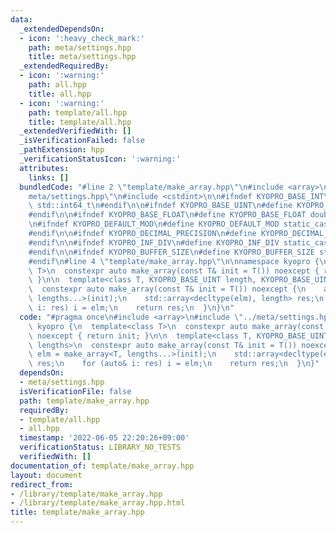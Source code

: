 ```yaml
---
data:
  _extendedDependsOn:
  - icon: ':heavy_check_mark:'
    path: meta/settings.hpp
    title: meta/settings.hpp
  _extendedRequiredBy:
  - icon: ':warning:'
    path: all.hpp
    title: all.hpp
  - icon: ':warning:'
    path: template/all.hpp
    title: template/all.hpp
  _extendedVerifiedWith: []
  _isVerificationFailed: false
  _pathExtension: hpp
  _verificationStatusIcon: ':warning:'
  attributes:
    links: []
  bundledCode: "#line 2 \"template/make_array.hpp\"\n#include <array>\n#line 2 \"\
    meta/settings.hpp\"\n#include <cstdint>\n\n#ifndef KYOPRO_BASE_INT\n#define KYOPRO_BASE_INT\
    \ std::int64_t\n#endif\n\n#ifndef KYOPRO_BASE_UINT\n#define KYOPRO_BASE_UINT std::uint64_t\n\
    #endif\n\n#ifndef KYOPRO_BASE_FLOAT\n#define KYOPRO_BASE_FLOAT double\n#endif\n\
    \n#ifndef KYOPRO_DEFAULT_MOD\n#define KYOPRO_DEFAULT_MOD static_cast<KYOPRO_BASE_UINT>(998244353)\n\
    #endif\n\n#ifndef KYOPRO_DECIMAL_PRECISION\n#define KYOPRO_DECIMAL_PRECISION static_cast<KYOPRO_BASE_UINT>(12)\n\
    #endif\n\n#ifndef KYOPRO_INF_DIV\n#define KYOPRO_INF_DIV static_cast<KYOPRO_BASE_UINT>(3)\n\
    #endif\n\n#ifndef KYOPRO_BUFFER_SIZE\n#define KYOPRO_BUFFER_SIZE static_cast<KYOPRO_BASE_UINT>(2048)\n\
    #endif\n#line 4 \"template/make_array.hpp\"\n\nnamespace kyopro {\n  template<class\
    \ T>\n  constexpr auto make_array(const T& init = T()) noexcept { return init;\
    \ }\n\n  template<class T, KYOPRO_BASE_UINT length, KYOPRO_BASE_UINT... lengths>\n\
    \  constexpr auto make_array(const T& init = T()) noexcept {\n    auto elm = make_array<T,\
    \ lengths...>(init);\n    std::array<decltype(elm), length> res;\n    for (auto&\
    \ i: res) i = elm;\n    return res;\n  }\n}\n"
  code: "#pragma once\n#include <array>\n#include \"../meta/settings.hpp\"\n\nnamespace\
    \ kyopro {\n  template<class T>\n  constexpr auto make_array(const T& init = T())\
    \ noexcept { return init; }\n\n  template<class T, KYOPRO_BASE_UINT length, KYOPRO_BASE_UINT...\
    \ lengths>\n  constexpr auto make_array(const T& init = T()) noexcept {\n    auto\
    \ elm = make_array<T, lengths...>(init);\n    std::array<decltype(elm), length>\
    \ res;\n    for (auto& i: res) i = elm;\n    return res;\n  }\n}"
  dependsOn:
  - meta/settings.hpp
  isVerificationFile: false
  path: template/make_array.hpp
  requiredBy:
  - template/all.hpp
  - all.hpp
  timestamp: '2022-06-05 22:20:26+09:00'
  verificationStatus: LIBRARY_NO_TESTS
  verifiedWith: []
documentation_of: template/make_array.hpp
layout: document
redirect_from:
- /library/template/make_array.hpp
- /library/template/make_array.hpp.html
title: template/make_array.hpp
---
```

